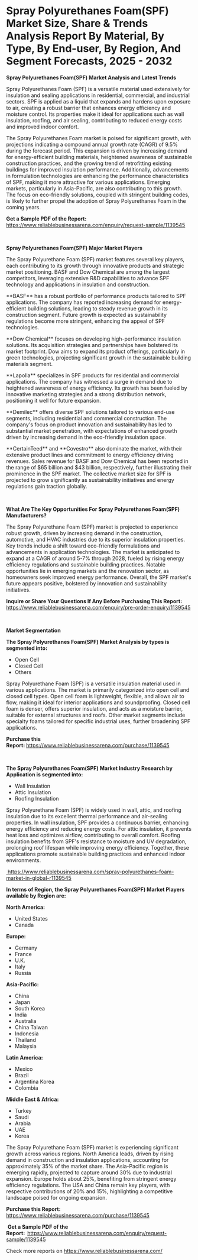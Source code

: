 <p><h1>Spray Polyurethanes Foam(SPF) Market Size, Share & Trends Analysis Report By Material, By Type, By End-user, By Region, And Segment Forecasts, 2025 - 2032</h1></p><p><strong>Spray Polyurethanes Foam(SPF) Market Analysis and Latest Trends</strong></p>
<p><p>Spray Polyurethanes Foam (SPF) is a versatile material used extensively for insulation and sealing applications in residential, commercial, and industrial sectors. SPF is applied as a liquid that expands and hardens upon exposure to air, creating a robust barrier that enhances energy efficiency and moisture control. Its properties make it ideal for applications such as wall insulation, roofing, and air sealing, contributing to reduced energy costs and improved indoor comfort.</p><p>The Spray Polyurethanes Foam market is poised for significant growth, with projections indicating a compound annual growth rate (CAGR) of 9.5% during the forecast period. This expansion is driven by increasing demand for energy-efficient building materials, heightened awareness of sustainable construction practices, and the growing trend of retrofitting existing buildings for improved insulation performance. Additionally, advancements in formulation technologies are enhancing the performance characteristics of SPF, making it more attractive for various applications. Emerging markets, particularly in Asia-Pacific, are also contributing to this growth. The focus on eco-friendly solutions, coupled with stringent building codes, is likely to further propel the adoption of Spray Polyurethanes Foam in the coming years.</p></p>
<p><strong>Get a Sample PDF of the Report:&nbsp;</strong> <a href="https://www.reliablebusinessarena.com/enquiry/request-sample/1139545?utm_campaign=3168&utm_medium=2&utm_source=Github&utm_content=ia&utm_term=25032025&utm_id=spray-polyurethanes-foamspf">https://www.reliablebusinessarena.com/enquiry/request-sample/1139545</a></p>
<p>&nbsp;</p>
<p><strong>Spray Polyurethanes Foam(SPF) Major Market Players</strong></p>
<p><p>The Spray Polyurethane Foam (SPF) market features several key players, each contributing to its growth through innovative products and strategic market positioning. BASF and Dow Chemical are among the largest competitors, leveraging extensive R&D capabilities to advance SPF technology and applications in insulation and construction.</p><p>**BASF** has a robust portfolio of performance products tailored to SPF applications. The company has reported increasing demand for energy-efficient building solutions, leading to steady revenue growth in its construction segment. Future growth is expected as sustainability regulations become more stringent, enhancing the appeal of SPF technologies.</p><p>**Dow Chemical** focuses on developing high-performance insulation solutions. Its acquisition strategies and partnerships have bolstered its market footprint. Dow aims to expand its product offerings, particularly in green technologies, projecting significant growth in the sustainable building materials segment.</p><p>**Lapolla** specializes in SPF products for residential and commercial applications. The company has witnessed a surge in demand due to heightened awareness of energy efficiency. Its growth has been fueled by innovative marketing strategies and a strong distribution network, positioning it well for future expansion.</p><p>**Demilec** offers diverse SPF solutions tailored to various end-use segments, including residential and commercial construction. The company's focus on product innovation and sustainability has led to substantial market penetration, with expectations of enhanced growth driven by increasing demand in the eco-friendly insulation space.</p><p>**CertainTeed** and **Covestro** also dominate the market, with their extensive product lines and commitment to energy efficiency driving revenues. Sales revenue for BASF and Dow Chemical has been reported in the range of $65 billion and $43 billion, respectively, further illustrating their prominence in the SPF market. The collective market size for SPF is projected to grow significantly as sustainability initiatives and energy regulations gain traction globally.</p></p>
<p>&nbsp;</p>
<p><strong>What Are The Key Opportunities For Spray Polyurethanes Foam(SPF) Manufacturers?</strong></p>
<p><p>The Spray Polyurethane Foam (SPF) market is projected to experience robust growth, driven by increasing demand in the construction, automotive, and HVAC industries due to its superior insulation properties. Key trends include a shift toward eco-friendly formulations and advancements in application technologies. The market is anticipated to expand at a CAGR of around 5-7% through 2028, fueled by rising energy efficiency regulations and sustainable building practices. Notable opportunities lie in emerging markets and the renovation sector, as homeowners seek improved energy performance. Overall, the SPF market's future appears positive, bolstered by innovation and sustainability initiatives.</p></p>
<p><strong>Inquire or Share Your Questions If Any Before Purchasing This Report:</strong> <a href="https://www.reliablebusinessarena.com/enquiry/pre-order-enquiry/1139545?utm_campaign=3168&utm_medium=2&utm_source=Github&utm_content=ia&utm_term=25032025&utm_id=spray-polyurethanes-foamspf">https://www.reliablebusinessarena.com/enquiry/pre-order-enquiry/1139545</a></p>
<p>&nbsp;</p>
<p><strong>Market Segmentation</strong></p>
<p><strong>The Spray Polyurethanes Foam(SPF) Market Analysis by types is segmented into:</strong></p>
<p><ul><li>Open Cell</li><li>Closed Cell</li><li>Others</li></ul></p>
<p><p>Spray Polyurethane Foam (SPF) is a versatile insulation material used in various applications. The market is primarily categorized into open cell and closed cell types. Open cell foam is lightweight, flexible, and allows air to flow, making it ideal for interior applications and soundproofing. Closed cell foam is denser, offers superior insulation, and acts as a moisture barrier, suitable for external structures and roofs. Other market segments include specialty foams tailored for specific industrial uses, further broadening SPF applications.</p></p>
<p><strong>Purchase this Report:&nbsp;</strong><a href="https://www.reliablebusinessarena.com/purchase/1139545?utm_campaign=3168&utm_medium=2&utm_source=Github&utm_content=ia&utm_term=25032025&utm_id=spray-polyurethanes-foamspf">https://www.reliablebusinessarena.com/purchase/1139545</a></p>
<p>&nbsp;</p>
<p><strong>The Spray Polyurethanes Foam(SPF) Market Industry Research by Application is segmented into:</strong></p>
<p><ul><li>Wall Insulation</li><li>Attic Insulation</li><li>Roofing Insulation</li></ul></p>
<p><p>Spray Polyurethane Foam (SPF) is widely used in wall, attic, and roofing insulation due to its excellent thermal performance and air-sealing properties. In wall insulation, SPF provides a continuous barrier, enhancing energy efficiency and reducing energy costs. For attic insulation, it prevents heat loss and optimizes airflow, contributing to overall comfort. Roofing insulation benefits from SPF's resistance to moisture and UV degradation, prolonging roof lifespan while improving energy efficiency. Together, these applications promote sustainable building practices and enhanced indoor environments.</p></p>
<p><a href="https://www.reliablebusinessarena.com/spray-polyurethanes-foam-market-in-global-r1139545?utm_campaign=3168&utm_medium=2&utm_source=Github&utm_content=ia&utm_term=25032025&utm_id=spray-polyurethanes-foamspf">&nbsp;https://www.reliablebusinessarena.com/spray-polyurethanes-foam-market-in-global-r1139545</a></p>
<p><strong>In terms of Region, the Spray Polyurethanes Foam(SPF) Market Players available by Region are:</strong></p>
<p>
    <p> <strong> North America: </strong>
        <ul>
            <li>United States</li>
            <li>Canada</li>
        </ul>
        </p> 
    <p> <strong> Europe: </strong>
        <ul>
            <li>Germany</li>
            <li>France</li>
            <li>U.K.</li>
            <li>Italy</li>
            <li>Russia</li>
        </ul>
        </p> 
    <p> <strong> Asia-Pacific: </strong>
        <ul>
            <li>China</li>
            <li>Japan</li>
            <li>South Korea</li>
            <li>India</li>
            <li>Australia</li>
            <li>China Taiwan</li>
            <li>Indonesia</li>
            <li>Thailand</li>
            <li>Malaysia</li>
        </ul>
        </p> 
    <p> <strong> Latin America: </strong>
        <ul>
            <li>Mexico</li>
            <li>Brazil</li>
            <li>Argentina Korea</li>
            <li>Colombia</li>
        </ul>
        </p> 
    <p> <strong> Middle East & Africa: </strong>
        <ul>
            <li>Turkey</li>
            <li>Saudi</li>
            <li>Arabia</li>
            <li>UAE</li>
            <li>Korea</li>
        </ul>
    </p>
    </p>
<p><p>The Spray Polyurethane Foam (SPF) market is experiencing significant growth across various regions. North America leads, driven by rising demand in construction and insulation applications, accounting for approximately 35% of the market share. The Asia-Pacific region is emerging rapidly, projected to capture around 30% due to industrial expansion. Europe holds about 25%, benefiting from stringent energy efficiency regulations. The USA and China remain key players, with respective contributions of 20% and 15%, highlighting a competitive landscape poised for ongoing expansion.</p></p>
<p><strong>Purchase this Report: </strong><a href="https://www.reliablebusinessarena.com/purchase/1139545?utm_campaign=3168&utm_medium=2&utm_source=Github&utm_content=ia&utm_term=25032025&utm_id=spray-polyurethanes-foamspf">https://www.reliablebusinessarena.com/purchase/1139545</a></p>
<p>&nbsp;<strong>Get a Sample PDF of the Report:&nbsp;&nbsp;</strong><a href="https://www.reliablebusinessarena.com/enquiry/request-sample/1139545?utm_campaign=3168&utm_medium=2&utm_source=Github&utm_content=ia&utm_term=25032025&utm_id=spray-polyurethanes-foamspf">https://www.reliablebusinessarena.com/enquiry/request-sample/1139545</a></p>
<p><strong></strong></p>
<p>Check more reports on <a href="https://www.reliablebusinessarena.com/?utm_campaign=3168&utm_medium=2&utm_source=Github&utm_content=ia&utm_term=25032025&utm_id=spray-polyurethanes-foamspf">https://www.reliablebusinessarena.com/</a></p>